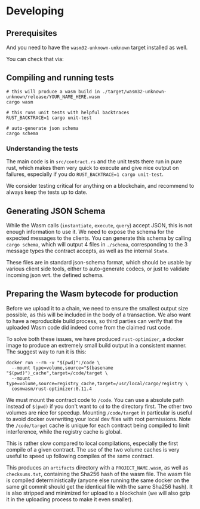 # Developing

## Prerequisites

And you need to have the `wasm32-unknown-unknown` target installed as well.

You can check that via:

## Compiling and running tests

```
# this will produce a wasm build in ./target/wasm32-unknown-unknown/release/YOUR_NAME_HERE.wasm
cargo wasm

# this runs unit tests with helpful backtraces
RUST_BACKTRACE=1 cargo unit-test

# auto-generate json schema
cargo schema
```

### Understanding the tests

The main code is in `src/contract.rs` and the unit tests there run in pure rust, which makes them very quick to execute and give nice output on failures, especially if you do `RUST_BACKTRACE=1 cargo unit-test`.

We consider testing critical for anything on a blockchain, and recommend to always keep the tests up to date.

## Generating JSON Schema

While the Wasm calls (`instantiate`, `execute`, `query`) accept JSON, this is not enough information to use it. We need to expose the schema for the expected messages to the clients. You can generate this schema by calling `cargo schema`, which will output 4 files in `./schema`, corresponding to the 3 message types the contract accepts, as well as the internal `State`.

These files are in standard json-schema format, which should be usable by various client side tools, either to auto-generate codecs, or just to validate incoming json wrt. the defined schema.

## Preparing the Wasm bytecode for production

Before we upload it to a chain, we need to ensure the smallest output size possible, as this will be included in the body of a transaction. We also want to have a reproducible build process, so third parties can verify that the uploaded Wasm code did indeed come from the claimed rust code.

To solve both these issues, we have produced `rust-optimizer`, a docker image to produce an extremely small build output in a consistent manner. The suggest way to run it is this:

```
docker run --rm -v "$(pwd)":/code \
  --mount type=volume,source="$(basename "$(pwd)")_cache",target=/code/target \
  --mount type=volume,source=registry_cache,target=/usr/local/cargo/registry \
  cosmwasm/rust-optimizer:0.11.4
```

We must mount the contract code to `/code`. You can use a absolute path instead of `$(pwd)` if you don't want to `cd` to the directory first. The other two volumes are nice for speedup. Mounting `/code/target` in particular is useful to avoid docker overwriting your local dev files with root permissions. Note the `/code/target` cache is unique for each contract being compiled to limit interference, while the registry cache is global.

This is rather slow compared to local compilations, especially the first compile of a given contract. The use of the two volume caches is very useful to speed up following compiles of the same contract.

This produces an `artifacts` directory with a `PROJECT_NAME.wasm`, as well as `checksums.txt`, containing the Sha256 hash of the wasm file. The wasm file is compiled deterministically (anyone else running the same docker on the same git commit should get the identical file with the same Sha256 hash). It is also stripped and minimized for upload to a blockchain (we will also gzip it in the uploading process to make it even smaller).
